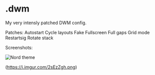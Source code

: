 # .dwm
My very intensly patched DWM config.

Patches:
Autostart
Cycle layouts
Fake Fullscreen
Full gaps
Grid mode
Restartsig
Rotate stack

Screenshots:

![Nord theme](https://i.imgur.com/ZTrx3yT.png)

(https://i.imgur.com/2sEzZgh.png)
